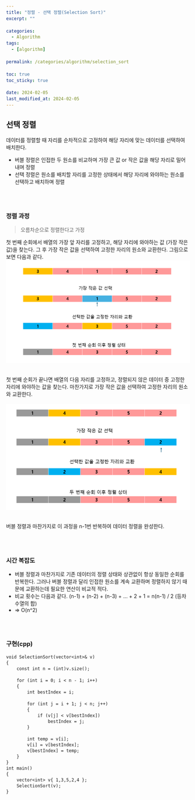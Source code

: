 ```yaml
---
title: "정렬 - 선택 정렬(Selection Sort)"
excerpt: ""

categories:
  - Algorithm
tags:
  - [algorithm]

permalink: /categories/algorithm/selection_sort

toc: true
toc_sticky: true

date: 2024-02-05
last_modified_at: 2024-02-05
---
```

## 선택 정렬
데이터를 정렬할 때 자리를 순차적으로 고정하여 해당 자리에 맞는 데이터를 선택하여 배치한다. <br>

* 버블 정렬은 인접한 두 원소를 비교하며 가장 큰 값 or 작은 값을 해당 자리로 밀어내며 정렬<br>
* 선택 정렬은 원소를 배치할 자리를 고정한 상태에서 해당 자리에 와야하는 원소를 선택하고 배치하며 정렬

<br><br>

### 정렬 과정
> 오름차순으로 정렬한다고 가정

첫 번째 순회에서 배열의 가장 앞 자리를 고정하고, 해당 자리에 와야하는 값 (가장 작은 값)을 찾는다. 그 후 가장 작은 값을 선택하여 고정한 자리의 원소와 교환한다. 그림으로 보면 다음과 같다.<br>
![선택 정렬 과정](/assets\images\posts_img\algorithm\selection.png)<br><br>

첫 번째 순회가 끝나면 배열의 다음 자리를 고정하고, 정렬되지 않은 데이터 중 고정한 자리에 와야하는 값을 찾는다. 마찬가지로 가장 작은 값을 선택하여 고정한 자리의 원소와 교환한다. <br><br> 
![선택 정렬 과정](/assets\images\posts_img\algorithm\selection2.png)
<br><br>

버블 정렬과 마찬가지로 이 과정을 n-1번 반복하여 데이터 정렬을 완성한다.

<br><br>

### 시간 복잡도
* 버블 정렬과 마찬가지로 기존 데이터의 정렬 상태와 상관없이 항상 동일한 순회를 반복한다. 그러나 버블 정렬과 달리 인접한 원소를 계속 교환하며 정렬하지 않기 때문에 교환하는데 필요한 연산이 비교적 적다.
* 비교 횟수는 다음과 같다. (n-1) + (n-2) + (n-3) + ... + 2 + 1  = n(n-1) / 2 (등차 수열의 합)
* => O(n^2)

<br><br>

### 구현(cpp)

```
void SelectionSort(vector<int>& v)
{
	const int n = (int)v.size();

	for (int i = 0; i < n - 1; i++)
	{
		int bestIndex = i;

		for (int j = i + 1; j < n; j++)
		{
			if (v[j] < v[bestIndex])
				bestIndex = j;
		}

		int temp = v[i];
		v[i] = v[bestIndex];
		v[bestIndex] = temp;
	}
}
int main()
{
	vector<int> v{ 1,3,5,2,4 };
	SelectionSort(v);
}
```

